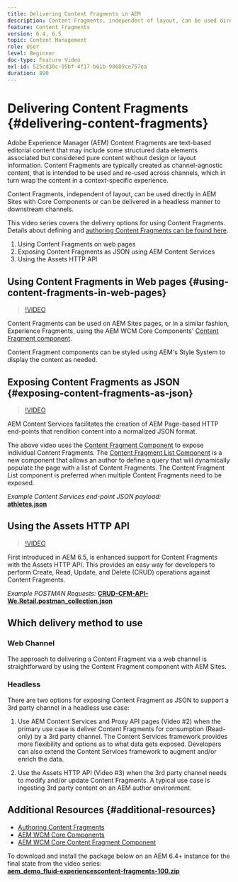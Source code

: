 ```yaml
---
title: Delivering Content Fragments in AEM
description: Content Fragments, independent of layout, can be used directly in AEM Sites with Core Components or can be delivered in a headless manner to downstream channels.
feature: Content Fragments
version: 6.4, 6.5
topic: Content Management
role: User
level: Beginner
doc-type: Feature Video
exl-id: 525cd30c-05bf-4f17-b61b-90609ce757ea
duration: 890
---
```

# Delivering Content Fragments {#delivering-content-fragments}

Adobe Experience Manager (AEM) Content Fragments are text-based editorial content that may include some structured data elements associated but considered pure content without design or layout information. Content Fragments are typically created as channel-agnostic content, that is intended to be used and re-used across channels, which in turn wrap the content in a context-specific experience.

Content Fragments, independent of layout, can be used directly in AEM Sites with Core Components or can be delivered in a headless manner to downstream channels.

This video series covers the delivery options for using Content Fragments. Details about defining and [authoring Content Fragments can be found here](content-fragments-feature-video-use.md).

1. Using Content Fragments on web pages
2. Exposing Content Fragments as JSON using AEM Content Services
3. Using the Assets HTTP API

## Using Content Fragments in Web pages {#using-content-fragments-in-web-pages}

>[!VIDEO](https://video.tv.adobe.com/v/22449?quality=12&learn=on)

Content Fragments can be used on AEM Sites pages, or in a similar fashion, Experience Fragments, using the AEM WCM Core Components' [Content Fragment component](https://experienceleague.adobe.com/docs/experience-manager-core-components/using/components/content-fragment-component.html).

Content Fragment components can be styled using AEM's Style System to display the content as needed.

## Exposing Content Fragments as JSON {#exposing-content-fragments-as-json}

>[!VIDEO](https://video.tv.adobe.com/v/22448?quality=12&learn=on)

AEM Content Services facilitates the creation of AEM Page-based HTTP end-points that rendition content into a normalized JSON format.

The above video uses the [Content Fragment Component](https://experienceleague.adobe.com/docs/experience-manager-core-components/using/components/content-fragment-component.html) to expose individual Content Fragments. The [Content Fragment List Component](https://experienceleague.adobe.com/docs/experience-manager-core-components/using/components/content-fragment-list.html) is a new component that allows an author to define a query that will dynamically populate the page with a list of Content Fragments. The Content Fragment List component is preferred when multiple Content Fragments need to be exposed.

*Example Content Services end-point JSON payload:*  
**[athletes.json](assets/athletes.json)**

## Using the Assets HTTP API

>[!VIDEO](https://video.tv.adobe.com/v/26390?quality=12&learn=on)

First introduced in AEM 6.5, is enhanced support for Content Fragments with the Assets HTTP API. This provides an easy way for developers to perform Create, Read, Update, and Delete (CRUD) operations against Content Fragments.

*Example POSTMAN Requests:*
**[CRUD-CFM-API-We.Retail.postman_collection.json](assets/CRUD-CFM-API-We.Retail.postman_collection.json)**

## Which delivery method to use

### Web Channel

The approach to delivering a Content Fragment via a web channel is straightforward by using the Content Fragment component with AEM Sites.

### Headless

There are two options for exposing Content Fragment as JSON to support a 3rd party channel in a headless use case:

1. Use AEM Content Services and Proxy API pages (Video #2) when the primary use case is deliver Content Fragments for consumption (Read-only) by a 3rd party channel. The Content Services framework provides more flexibility and options as to what data gets exposed. Developers can also extend the Content Services framework to augment and/or enrich the data.

2. Use the Assets HTTP API (Video #3) when the 3rd party channel needs to modify and/or update Content Fragments. A typical use case is ingesting 3rd party content on an AEM author environment.

## Additional Resources {#additional-resources}

* [Authoring Content Fragments](content-fragments-feature-video-use.md)
* [AEM WCM Core Components](https://experienceleague.adobe.com/docs/experience-manager-core-components/using/introduction.html)
* [AEM WCM Core Content Fragment Component](https://experienceleague.adobe.com/docs/experience-manager-core-components/using/components/content-fragment-component.html)

To download and install the package below on an AEM 6.4+ instance for the final state from the video series:  
**[aem_demo_fluid-experiencescontent-fragments-100.zip](assets/aem_demo_fluid-experiencescontent-fragments-100.zip)**
